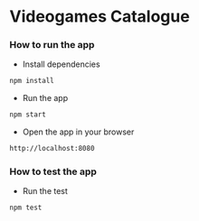 # Videogames Catalogue

### How to run the app

- Install dependencies

```bash
npm install
```

- Run the app

```bash
npm start
```

- Open the app in your browser

```bash
http://localhost:8080
```

### How to test the app

- Run the test

```bash
npm test
```
